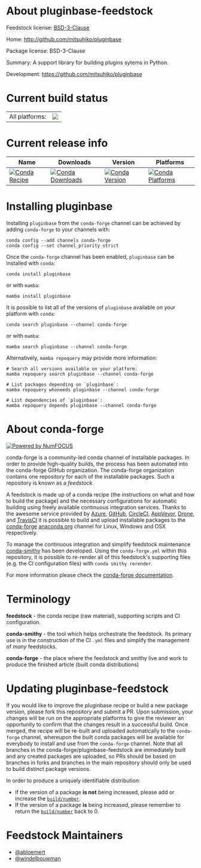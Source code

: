 About pluginbase-feedstock
==========================

Feedstock license: [BSD-3-Clause](https://github.com/conda-forge/pluginbase-feedstock/blob/main/LICENSE.txt)

Home: http://github.com/mitsuhiko/pluginbase

Package license: BSD-3-Clause

Summary: A support library for building plugins sytems in Python.

Development: https://github.com/mitsuhiko/pluginbase

Current build status
====================


<table><tr><td>All platforms:</td>
    <td>
      <a href="https://dev.azure.com/conda-forge/feedstock-builds/_build/latest?definitionId=4091&branchName=main">
        <img src="https://dev.azure.com/conda-forge/feedstock-builds/_apis/build/status/pluginbase-feedstock?branchName=main">
      </a>
    </td>
  </tr>
</table>

Current release info
====================

| Name | Downloads | Version | Platforms |
| --- | --- | --- | --- |
| [![Conda Recipe](https://img.shields.io/badge/recipe-pluginbase-green.svg)](https://anaconda.org/conda-forge/pluginbase) | [![Conda Downloads](https://img.shields.io/conda/dn/conda-forge/pluginbase.svg)](https://anaconda.org/conda-forge/pluginbase) | [![Conda Version](https://img.shields.io/conda/vn/conda-forge/pluginbase.svg)](https://anaconda.org/conda-forge/pluginbase) | [![Conda Platforms](https://img.shields.io/conda/pn/conda-forge/pluginbase.svg)](https://anaconda.org/conda-forge/pluginbase) |

Installing pluginbase
=====================

Installing `pluginbase` from the `conda-forge` channel can be achieved by adding `conda-forge` to your channels with:

```
conda config --add channels conda-forge
conda config --set channel_priority strict
```

Once the `conda-forge` channel has been enabled, `pluginbase` can be installed with `conda`:

```
conda install pluginbase
```

or with `mamba`:

```
mamba install pluginbase
```

It is possible to list all of the versions of `pluginbase` available on your platform with `conda`:

```
conda search pluginbase --channel conda-forge
```

or with `mamba`:

```
mamba search pluginbase --channel conda-forge
```

Alternatively, `mamba repoquery` may provide more information:

```
# Search all versions available on your platform:
mamba repoquery search pluginbase --channel conda-forge

# List packages depending on `pluginbase`:
mamba repoquery whoneeds pluginbase --channel conda-forge

# List dependencies of `pluginbase`:
mamba repoquery depends pluginbase --channel conda-forge
```


About conda-forge
=================

[![Powered by
NumFOCUS](https://img.shields.io/badge/powered%20by-NumFOCUS-orange.svg?style=flat&colorA=E1523D&colorB=007D8A)](https://numfocus.org)

conda-forge is a community-led conda channel of installable packages.
In order to provide high-quality builds, the process has been automated into the
conda-forge GitHub organization. The conda-forge organization contains one repository
for each of the installable packages. Such a repository is known as a *feedstock*.

A feedstock is made up of a conda recipe (the instructions on what and how to build
the package) and the necessary configurations for automatic building using freely
available continuous integration services. Thanks to the awesome service provided by
[Azure](https://azure.microsoft.com/en-us/services/devops/), [GitHub](https://github.com/),
[CircleCI](https://circleci.com/), [AppVeyor](https://www.appveyor.com/),
[Drone](https://cloud.drone.io/welcome), and [TravisCI](https://travis-ci.com/)
it is possible to build and upload installable packages to the
[conda-forge](https://anaconda.org/conda-forge) [anaconda.org](https://anaconda.org/)
channel for Linux, Windows and OSX respectively.

To manage the continuous integration and simplify feedstock maintenance
[conda-smithy](https://github.com/conda-forge/conda-smithy) has been developed.
Using the ``conda-forge.yml`` within this repository, it is possible to re-render all of
this feedstock's supporting files (e.g. the CI configuration files) with ``conda smithy rerender``.

For more information please check the [conda-forge documentation](https://conda-forge.org/docs/).

Terminology
===========

**feedstock** - the conda recipe (raw material), supporting scripts and CI configuration.

**conda-smithy** - the tool which helps orchestrate the feedstock.
                   Its primary use is in the construction of the CI ``.yml`` files
                   and simplify the management of *many* feedstocks.

**conda-forge** - the place where the feedstock and smithy live and work to
                  produce the finished article (built conda distributions)


Updating pluginbase-feedstock
=============================

If you would like to improve the pluginbase recipe or build a new
package version, please fork this repository and submit a PR. Upon submission,
your changes will be run on the appropriate platforms to give the reviewer an
opportunity to confirm that the changes result in a successful build. Once
merged, the recipe will be re-built and uploaded automatically to the
`conda-forge` channel, whereupon the built conda packages will be available for
everybody to install and use from the `conda-forge` channel.
Note that all branches in the conda-forge/pluginbase-feedstock are
immediately built and any created packages are uploaded, so PRs should be based
on branches in forks and branches in the main repository should only be used to
build distinct package versions.

In order to produce a uniquely identifiable distribution:
 * If the version of a package **is not** being increased, please add or increase
   the [``build/number``](https://docs.conda.io/projects/conda-build/en/latest/resources/define-metadata.html#build-number-and-string).
 * If the version of a package **is** being increased, please remember to return
   the [``build/number``](https://docs.conda.io/projects/conda-build/en/latest/resources/define-metadata.html#build-number-and-string)
   back to 0.

Feedstock Maintainers
=====================

* [@abloemert](https://github.com/abloemert/)
* [@windelbouwman](https://github.com/windelbouwman/)

